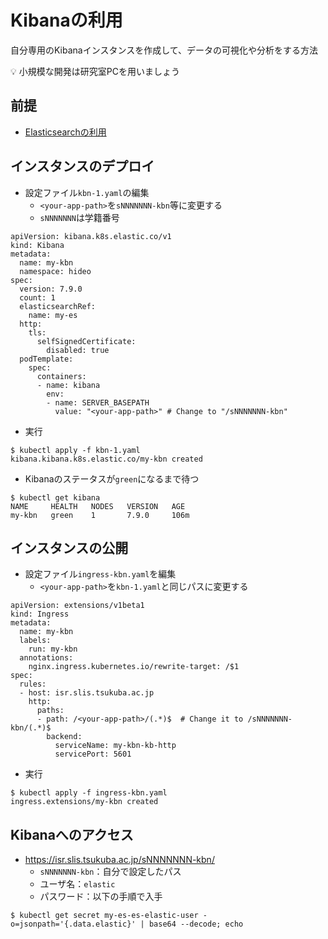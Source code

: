 # Kibanaの利用

自分専用のKibanaインスタンスを作成して、データの可視化や分析をする方法

:bulb: 小規模な開発は研究室PCを用いましょう

## 前提

- [Elasticsearchの利用](k8s-elasticsearch.md)

## インスタンスのデプロイ

- 設定ファイル`kbn-1.yaml`の編集
  - `<your-app-path>`を`sNNNNNNN-kbn`等に変更する
  - `sNNNNNNN`は学籍番号

```
apiVersion: kibana.k8s.elastic.co/v1
kind: Kibana
metadata:
  name: my-kbn
  namespace: hideo
spec:
  version: 7.9.0
  count: 1
  elasticsearchRef:
    name: my-es
  http:
    tls:
      selfSignedCertificate:
        disabled: true
  podTemplate:
    spec:
      containers:
      - name: kibana
        env:
        - name: SERVER_BASEPATH
          value: "<your-app-path>" # Change to "/sNNNNNNN-kbn"
```

- 実行

```
$ kubectl apply -f kbn-1.yaml
kibana.kibana.k8s.elastic.co/my-kbn created
```

- Kibanaのステータスが`green`になるまで待つ

```
$ kubectl get kibana
NAME     HEALTH   NODES   VERSION   AGE
my-kbn   green    1       7.9.0     106m
```

## インスタンスの公開

- 設定ファイル`ingress-kbn.yaml`を編集
  - `<your-app-path>`を`kbn-1.yaml`と同じパスに変更する

```
apiVersion: extensions/v1beta1
kind: Ingress
metadata:
  name: my-kbn
  labels:
    run: my-kbn
  annotations:
    nginx.ingress.kubernetes.io/rewrite-target: /$1
spec:
  rules:
  - host: isr.slis.tsukuba.ac.jp
    http:
      paths:
      - path: /<your-app-path>/(.*)$  # Change it to /sNNNNNNN-kbn/(.*)$
        backend:
          serviceName: my-kbn-kb-http
          servicePort: 5601
```

- 実行

```
$ kubectl apply -f ingress-kbn.yaml 
ingress.extensions/my-kbn created
```

## Kibanaへのアクセス

- https://isr.slis.tsukuba.ac.jp/sNNNNNNN-kbn/
  - `sNNNNNNN-kbn`：自分で設定したパス
  - ユーザ名：`elastic`
  - パスワード：以下の手順で入手

```
$ kubectl get secret my-es-es-elastic-user -o=jsonpath='{.data.elastic}' | base64 --decode; echo
```

